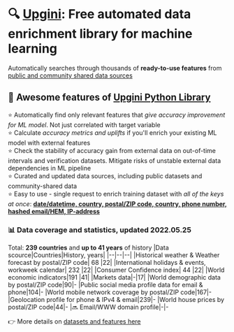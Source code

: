 <!-- # 🔍 [Upgini](https://upgini.com): Low-code Feature search and enrichment library for machine learning  
Automatically searches through thousands of **ready-to-use features** from [public and community shared data sources](https://upgini.com/#data_sources)  
and enriches your training dataset with relevant external features -->
# 🔍 [Upgini](https://upgini.com): Free automated data enrichment library for machine learning  
Automatically searches through thousands of **ready-to-use features** from [public and community shared data sources](https://upgini.com/#data_sources)

## 🚀 Awesome features of [Upgini Python Library](https://github.com/upgini/upgini)
⭐️ Automatically find only relevant features that *give accuracy improvement for ML model*. Not just correlated with target variable   
⭐️ Calculate *accuracy metrics and uplifts* if you'll enrich your existing ML model with external features   
⭐️ Check the stability of accuracy gain from external data on out-of-time intervals and verification datasets. Mitigate risks of unstable external data dependencies in ML pipeline   
⭐️ Curated and updated data sources, including public datasets and community-shared data  
⭐️ Easy to use - single request to enrich training dataset with *all of the keys at once*: [**date/datetime, country, postal/ZIP code, country, phone number, hashed email/HEM, IP-address**](#-search-key-types-we-support-more-to-come)   

### 📊 Data coverage and statistics, updated 2022.05.25
Total: **239 countries** and **up to 41 years** of history
|Data scource|Countries|History, years|
|--|--|--|
|Historical weather & Weather forecast by postal/ZIP code| 68 |22|
|International holidays & events, workweek calendar| 232 |22|
|Consumer Confidence index| 44 |22|
|World economic indicators|191 |41|
|Markets data|-|17|
|World demographic data by postal/ZIP code|90|-
|Public social media profile data for email & phone|104|-
|World mobile network coverage by postal/ZIP code|167|-
|Geolocation profile for phone & IPv4 & email|239|-
|World house prices by postal/ZIP code|44|-
|🔜 Email/WWW domain profile|-|-

👉 More details on [datasets and features here](https://upgini.com/#data_sources)
 
